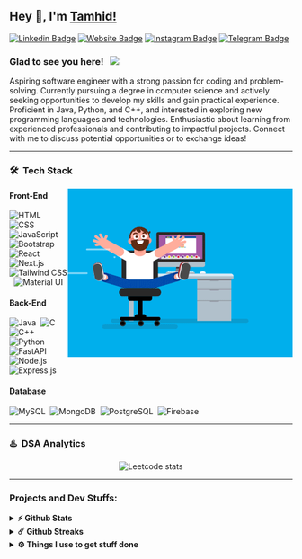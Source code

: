 ## Hey 👋, I'm [Tamhid!](https://github.com/tamhid-mahmod/)

[![Linkedin Badge](https://img.shields.io/badge/-LinkedIn-0e76a8?style=flat-square&logo=Linkedin&logoColor=white)](https://linkedin.com/in/tamhid-mahmod)
[![Website Badge](https://img.shields.io/badge/Website-3b5998?style=flat-square&logo=google-chrome&logoColor=white)](https://tamhidmahmod.github.io/)
[![Instagram Badge](https://img.shields.io/badge/-Instagram-e4405f?style=flat-square&logo=Instagram&logoColor=white)](https://instagram.com/tamhidmahmod/)
[![Telegram Badge](https://img.shields.io/badge/-Telegram-0088cc?style=flat-square&logo=Telegram&logoColor=white)](https://t.me/tamhidmahmod)

### Glad to see you here! &nbsp; ![](https://visitor-badge.glitch.me/badge?page_id=tamhid-mahmod.tamhid-mahmod&style=flat-square&color=0088cc)

Aspiring software engineer with a strong passion for coding and problem-solving. Currently pursuing a degree in computer science and actively seeking opportunities to develop my skills and gain practical experience. Proficient in Java, Python, and C++, and interested in exploring new programming languages and technologies. Enthusiastic about learning from experienced professionals and contributing to impactful projects. Connect with me to discuss potential opportunities or to exchange ideas!

***

### 🛠 &nbsp;Tech Stack

<img align="right" src="https://raw.githubusercontent.com/tamhid-mahmod/tamhid-mahmod/main/assets/coder.gif" />

#### Front-End
![HTML](https://img.shields.io/badge/-HTML-05122A?style=flat&logo=HTML5)&nbsp;
![CSS](https://img.shields.io/badge/-CSS-05122A?style=flat&logo=CSS3&logoColor=1572B6)&nbsp;
![JavaScript](https://img.shields.io/badge/-JavaScript-05122A?style=flat&logo=javascript)&nbsp;
![Bootstrap](https://img.shields.io/badge/-Bootstrap-05122A?style=flat&logo=bootstrap&logoColor=563D7C)\
![React](https://img.shields.io/badge/-React-05122A?style=flat&logo=react)&nbsp;
![Next.js](https://img.shields.io/badge/-Next.js-05122A?style=flat&logo=next.js)&nbsp;
![Tailwind CSS](https://img.shields.io/badge/-Tailwind_CSS-05122A?style=flat&logo=tailwind-css)&nbsp;
![Material UI](https://img.shields.io/badge/-Material_UI-05122A?style=flat&logo=material-ui)&nbsp;

#### Back-End
![Java](https://img.shields.io/badge/-Java-05122A?style=flat&logo=java)&nbsp;
![C](https://img.shields.io/badge/-C-05122A?style=flat&logo=C&logoColor=A8B9CC)&nbsp;
![C++](https://img.shields.io/badge/-C++-05122A?style=flat&logo=C%2B%2B&logoColor=00599C)\
![Python](https://img.shields.io/badge/-Python-05122A?style=flat&logo=python)&nbsp;
![FastAPI](https://img.shields.io/badge/-FastAPI-05122A?style=flat&logo=fastapi)\
![Node.js](https://img.shields.io/badge/-Node.js-05122A?style=flat&logo=node.js)&nbsp;
![Express.js](https://img.shields.io/badge/-Express.js-05122A?style=flat&logo=express)&nbsp;

#### Database
![MySQL](https://img.shields.io/badge/-MySQL-05122A?style=flat&logo=mysql)&nbsp;
![MongoDB](https://img.shields.io/badge/-MongoDB-05122A?style=flat&logo=mongodb)&nbsp;
![PostgreSQL](https://img.shields.io/badge/-PostgreSQL-05122A?style=flat&logo=postgresql)&nbsp;
![Firebase](https://img.shields.io/badge/-Firebase-05122A?style=flat&logo=firebase)&nbsp;

***

### ♨️ &nbsp;DSA Analytics

<p align="center"> 
<img src="https://leetcard.jacoblin.cool/tamhidmahmod?theme=dark&font=Noto%20Sans&ext=contest" alt="Leetcode stats" height="350"/>
</p>
         
***

### Projects and Dev Stuffs:

<details>	
  <summary><b>⚡ Github Stats</b></summary>

  <br />
  <table style="width:100%">
  <tr>
    <td> <img src="https://github-readme-stats.vercel.app/api?username=tamhid-mahmod&show_icons=true&theme=dark&locale=en&hide_border=true" alt="imkashyap" /></td>
    <td><img src="https://github-readme-stats.vercel.app/api/top-langs/?username=tamhid-mahmod&theme=dark&hide_border=true&layout=compact"></td>
  </tr>
</table>
</details>

<details>	
  <summary><b>☄️ Github Streaks</b></summary>

  <br />
  <img height="180em" src="https://github-readme-streak-stats.herokuapp.com/?user=tamhid-mahmod&theme=dark&hide_border=false&layout=compact" />
</details>

<details>	
  <br />
  <summary><b>⚙️ Things I use to get stuff done</b></summary>
  	<ul>
  	    <li><b>OS:</b> macOS, Windows</li>
	    <li><b>Laptop: </b> Macbook M1 Pro, HP i5</li>
  	    <li><b>Browser: </b> Chrome Web Browser</li>
	    <li><b>Terminal: </b> ZSH, Git Bash, CMD</li>
	    <li><b>Code Editor:</b> VSCode - The best editor out there.</li>
	    <li><b>To Stay Updated:</b> Linkedin</li>
	</ul>	
</details>
